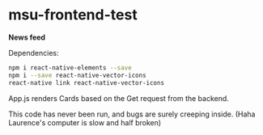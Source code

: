 # msu-frontend-test

**News feed**

Dependencies:

```bash
npm i react-native-elements --save
npm i --save react-native-vector-icons
react-native link react-native-vector-icons
```

App.js renders Cards based on the Get request from the backend.

This code has never been run, and bugs are surely creeping inside. (Haha Laurence's computer is slow and half broken)
